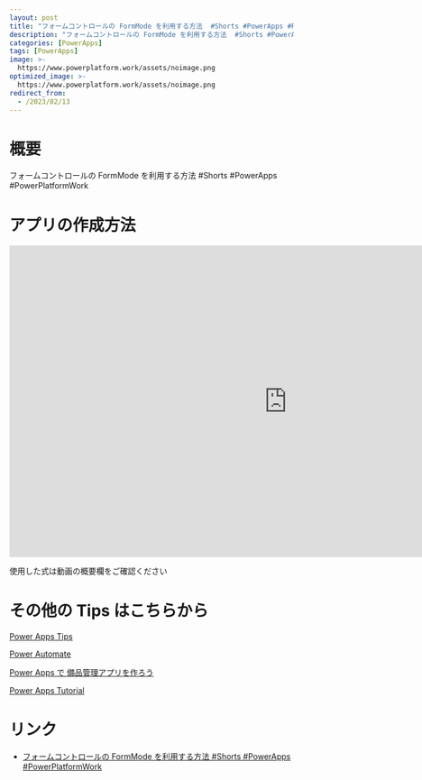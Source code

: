 ```yaml
---
layout: post
title: "フォームコントロールの FormMode を利用する方法  #Shorts #PowerApps #PowerPlatformWork"
description: "フォームコントロールの FormMode を利用する方法  #Shorts #PowerApps #PowerPlatformWorkを動画で分かりやすく解説"
categories: [PowerApps]
tags: [PowerApps]
image: >-
  https://www.powerplatform.work/assets/noimage.png
optimized_image: >-
  https://www.powerplatform.work/assets/noimage.png
redirect_from:
  - /2023/02/13
---
```



#  概要

フォームコントロールの FormMode を利用する方法  #Shorts #PowerApps #PowerPlatformWork


# アプリの作成方法

<iframe width="983" height="553" src="https://www.youtube.com/embed/npe2usKvGZw" title="YouTube video player" frameborder="0" allow="accelerometer; autoplay; clipboard-write; encrypted-media; gyroscope; picture-in-picture" allowfullscreen></iframe>


使用した式は動画の概要欄をご確認ください


# その他の Tips はこちらから

[Power Apps Tips](https://www.youtube.com/watch?v=VrAQf3JQ7yM&list=PLVhFi1fb3DqakSLVMn22DDcySXh9jtzi- )


[Power Automate](https://www.youtube.com/watch?v=-YnJYT0ASEM&list=PLVhFi1fb3Dqbzic6GieqnLFgD3aTj-eHA)


[Power Apps で 備品管理アプリを作ろう](https://www.youtube.com/playlist?list=PLVhFi1fb3DqZM3HKb8Hea6XEL96990Fyn)


[Power Apps Tutorial](https://www.youtube.com/playlist?list=PLVhFi1fb3DqalxpL974VvAJvV4iWoSbe_)


# リンク


- [フォームコントロールの FormMode を利用する方法  #Shorts #PowerApps #PowerPlatformWork](https://www.youtube.com/watch?v=npe2usKvGZw)


